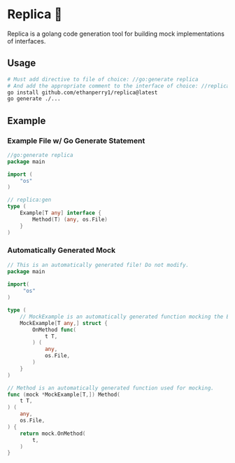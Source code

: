 # Replica 💎

Replica is a golang code generation tool for building mock implementations of interfaces.

## Usage

```sh
# Must add directive to file of choice: //go:generate replica
# And add the appropriate comment to the interface of choice: //replica:gen
go install github.com/ethanperry1/replica@latest
go generate ./...
```

## Example

### Example File w/ Go Generate Statement

```go
//go:generate replica
package main

import (
	"os"
)

// replica:gen
type (
	Example[T any] interface {
		Method(T) (any, os.File)
	}
)
```

### Automatically Generated Mock

```go
// This is an automatically generated file! Do not modify.
package main
 
import( 
	 "os" 
)

type (
	// MockExample is an automatically generated function mocking the Example interface.
	MockExample[T any,] struct { 
		OnMethod func( 
			t T,
		) ( 
			any,
			os.File,
		) 
	} 
)

// Method is an automatically generated function used for mocking.
func (mock *MockExample[T,]) Method(
	t T,
) (
	any, 
	os.File, 
) {  
	return mock.OnMethod(
		t,
	)
}
```